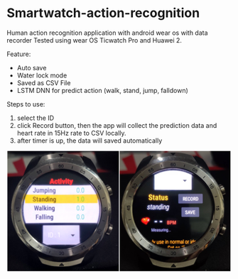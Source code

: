 # Smartwatch-action-recognition
Human action recognition application with android wear os with data recorder
Tested using wear OS Ticwatch Pro and Huawei 2.

Feature:
- Auto save 
- Water lock mode
- Saved as CSV File
- LSTM DNN for predict action (walk, stand, jump, falldown)

Steps to use:
1. select the ID
2. click Record button, then the app will collect the prediction data and heart rate in 15Hz rate to CSV locally.
4. after timer is up, the data will saved automatically
<p align="center">
<img src="https://github.com/farhantandia/Smartwatch-action-recognition/blob/master/ss/sw-app.png"/>

</p>

